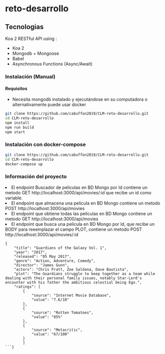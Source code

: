 # reto-desarrollo

## Tecnologias

Koa 2 RESTful API using :

* Koa 2
* Mongodb + Mongoose
* Babel
* Asynchronous Functions (Async/Await)

### Instalación (Manual)

#### Requisitos

* Necesita mongodb instalado y ejecutándose en su computadora o alternativamente puede usar docker

```bash
git clone https://github.com/cabuffon2019/CLM-reto-desarrollo.git
cd CLM-reto-desarrollo
npm install
npm run build
npm start
```
### Instalación con docker-compose

```bash
git clone https://github.com/cabuffon2019/CLM-reto-desarrollo.git
cd CLM-reto-desarrollo
docker-compose up
```

### Información del proyecto 
<li>El endpoint Buscador de peliculas en BD Mongo por Id contiene un metodo GET http://localhost:3000/api/movies/:id
que recibe un id como variable.
<li>El endpoint que almacena una pelicula en BD Mongo contiene un metodo POST http://localhost:3000/api/movies
<li>El endpoint que obtiene todas las peliculas en BD Mongo contiene un metodo GET http://localhost:3000/api/movies
<li>El endpoint que busca una pelicula en BD Mongo por Id, que recibe un BODY para reeemplazar el campo PLOT, contiene un metodo 
POST http://localhost:3000/api/movies/:id

```BODY EJEMPLO
{
    "title": "Guardians of the Galaxy Vol. 1",
    "year": "2017",
    "released": "05 May 2017",
    "genre": "Action, Adventure, Comedy",
    "director": "James Gunn",
    "actors": "Chris Pratt, Zoe Saldana, Dave Bautista",
    "plot": "The Guardians struggle to keep together as a team while dealing with their personal family issues, notably Star-Lord's encounter with his father the ambitious celestial being Ego.",
    "ratings": [
        {
            "source": "Internet Movie Database",
            "value": "7.6/10"
        },
        {
            "source": "Rotten Tomatoes",
            "value": "85%"
        },
        {
            "source": "Metacritic",
            "value": "67/100"
        }
        ]
```}